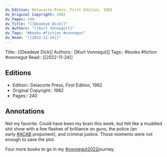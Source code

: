 ```yaml
---
dv_Edition: Delacorte Press, First Edition, 1982
dv_Original Copyright: 1982
dv_Pages: 240
dv_Title: "[[Deadeye Dick]]"
dv_Authors: "[[Kurt Vonnegut]]"
dv_Tags: "#books #fiction #vonnegut"
dv_Read: "[[2022-11-24]]"
---
```

Title:: [[Deadeye Dick]]
Authors:: [[Kurt Vonnegut]]
Tags:: #books #fiction #vonnegut 
Read:: [[2022-11-24]]

## Editions
- Edition:: Delacorte Press, First Edition, 1982
- Original Copyright:: 1982
- Pages:: 240

## Annotations

Not my favorite. Could have been my brain this week, but felt like a muddled shit show with a few flashes of brilliance on guns, the police (an early [#ACAB](https://www.instagram.com/explore/tags/acab/) proponent), and criminal justice. Those moments were not enough to save the plot.  
  
Four more books to go in my [#vonnegut2022](https://www.instagram.com/explore/tags/vonnegut2022/)journey.